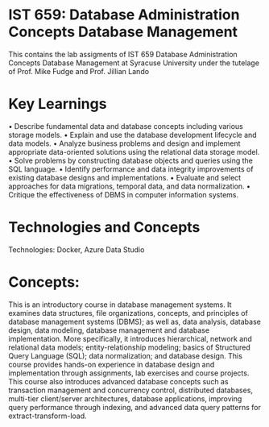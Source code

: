 # IST 659: Database Administration Concepts Database Management
This contains the lab assigments of IST 659 Database Administration Concepts Database Management at Syracuse University under the tutelage of Prof. Mike Fudge and Prof. Jillian Lando

# Key Learnings
•	Describe fundamental data and database concepts including various storage models.
•	Explain and use the database development lifecycle and data models.
•	Analyze business problems and design and implement appropriate data-oriented solutions using the relational data storage model.
•	Solve problems by constructing database objects and queries using the SQL language.
•	Identify performance and data integrity improvements of existing database designs and implementations.
•	Evaluate and select approaches for data migrations, temporal data, and data normalization.
•	Critique the effectiveness of DBMS in computer information systems.

# Technologies and Concepts
Technologies: Docker, Azure Data Studio

# Concepts:
This is an introductory course in database management systems. It examines data structures, file organizations, concepts, and principles of database management systems (DBMS); as well as, data analysis, database design, data modeling, database management and database implementation. More specifically, it introduces hierarchical, network and relational data models; entity-relationship modeling; basics of Structured Query Language (SQL); data normalization; and database design. This course provides hands-on experience in database design and implementation through assignments, lab exercises and course projects. This course also introduces advanced database concepts such as transaction management and concurrency control, distributed databases, multi-tier client/server architectures, database applications, improving query performance through indexing, and advanced data query patterns for extract-transform-load.
